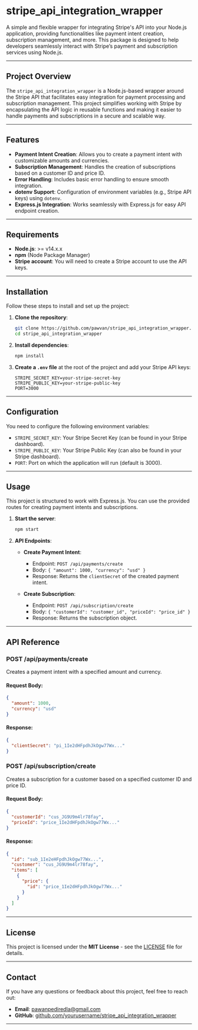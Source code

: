
# **stripe_api_integration_wrapper**

A simple and flexible wrapper for integrating Stripe's API into your Node.js application, providing functionalities like payment intent creation, subscription management, and more. This package is designed to help developers seamlessly interact with Stripe’s payment and subscription services using Node.js.


---

## **Project Overview**

The `stripe_api_integration_wrapper` is a Node.js-based wrapper around the Stripe API that facilitates easy integration for payment processing and subscription management. This project simplifies working with Stripe by encapsulating the API logic in reusable functions and making it easier to handle payments and subscriptions in a secure and scalable way.

---

## **Features**
- **Payment Intent Creation**: Allows you to create a payment intent with customizable amounts and currencies.
- **Subscription Management**: Handles the creation of subscriptions based on a customer ID and price ID.
- **Error Handling**: Includes basic error handling to ensure smooth integration.
- **dotenv Support**: Configuration of environment variables (e.g., Stripe API keys) using `dotenv`.
- **Express.js Integration**: Works seamlessly with Express.js for easy API endpoint creation.

---

## **Requirements**
- **Node.js**: >= v14.x.x
- **npm** (Node Package Manager)
- **Stripe account**: You will need to create a Stripe account to use the API keys.

---

## **Installation**

Follow these steps to install and set up the project:

1. **Clone the repository**:
   ```bash
   git clone https://github.com/pawvan/stripe_api_integration_wrapper.git
   cd stripe_api_integration_wrapper
   ```

2. **Install dependencies**:
   ```bash
   npm install
   ```

3. **Create a `.env` file** at the root of the project and add your Stripe API keys:
   ```plaintext
   STRIPE_SECRET_KEY=your-stripe-secret-key
   STRIPE_PUBLIC_KEY=your-stripe-public-key
   PORT=3000
   ```

---

## **Configuration**

You need to configure the following environment variables:

- `STRIPE_SECRET_KEY`: Your Stripe Secret Key (can be found in your Stripe dashboard).
- `STRIPE_PUBLIC_KEY`: Your Stripe Public Key (can also be found in your Stripe dashboard).
- `PORT`: Port on which the application will run (default is 3000).

---

## **Usage**

This project is structured to work with Express.js. You can use the provided routes for creating payment intents and subscriptions.

1. **Start the server**:
   ```bash
   npm start
   ```

2. **API Endpoints**:
   - **Create Payment Intent**:
     - Endpoint: `POST /api/payments/create`
     - Body: `{ "amount": 1000, "currency": "usd" }`
     - Response: Returns the `clientSecret` of the created payment intent.
   
   - **Create Subscription**:
     - Endpoint: `POST /api/subscription/create`
     - Body: `{ "customerId": "customer_id", "priceId": "price_id" }`
     - Response: Returns the subscription object.

---

## **API Reference**

### **POST /api/payments/create**

Creates a payment intent with a specified amount and currency.

#### Request Body:
```json
{
  "amount": 1000,
  "currency": "usd"
}
```

#### Response:
```json
{
  "clientSecret": "pi_1Ie2dHFpdhJkOgw77Wx..."
}
```

### **POST /api/subscription/create**

Creates a subscription for a customer based on a specified customer ID and price ID.

#### Request Body:
```json
{
  "customerId": "cus_JG9U9m4lr78fay",
  "priceId": "price_1Ie2dHFpdhJkOgw77Wx..."
}
```

#### Response:
```json
{
  "id": "sub_1Ie2eHFpdhJkOgw77Wx...",
  "customer": "cus_JG9U9m4lr78fay",
  "items": [
    {
      "price": {
        "id": "price_1Ie2dHFpdhJkOgw77Wx..."
      }
    }
  ]
}
```

---

## **License**

This project is licensed under the **MIT License** - see the [LICENSE](LICENSE) file for details.

---

## **Contact**

If you have any questions or feedback about this project, feel free to reach out:

- **Email**: pawanpediredla@gmail.com
- **GitHub**: [github.com/yourusername/stripe_api_integration_wrapper](https://github.com/pawvan/stripe_api_integration_wrapper)

---
